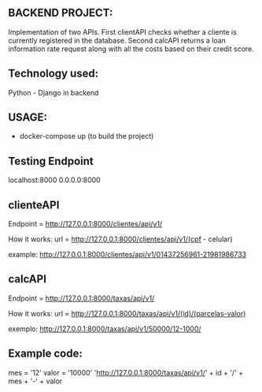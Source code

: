 ## BACKEND PROJECT:

Implementation of two APIs. First clientAPI checks whether a cliente is currently registered in the database. Second calcAPI returns a loan information rate request along with all the costs based on their credit score.

## Technology used:
Python - Django in backend


## USAGE:
- docker-compose up (to build the project)

## Testing Endpoint
localhost:8000
0.0.0.0:8000

## clienteAPI
Endpoint = http://127.0.0.1:8000/clientes/api/v1/

How it works:
url = http://127.0.0.1:8000/clientes/api/v1/(cpf - celular)

example: http://127.0.0.1:8000/clientes/api/v1/01437256961-21981986733



## calcAPI
Endpoint = http://127.0.0.1:8000/taxas/api/v1/

How it works:
url = http://127.0.0.1:8000/taxas/api/v1/(id)/(parcelas-valor)

exemplo: http://127.0.0.1:8000/taxas/api/v1/50000/12-1000/



## Example code: 
mes = '12'
valor = '10000'
'http://127.0.0.1:8000/taxas/api/v1/' + id + '/' + mes + '-' + valor